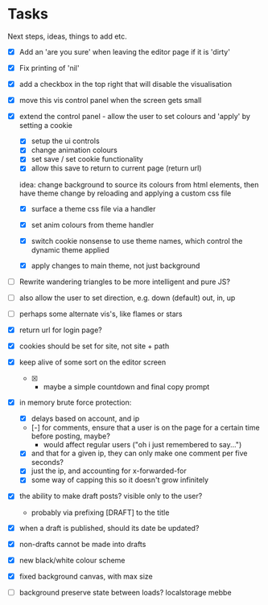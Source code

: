 # Tasks

Next steps, ideas, things to add etc.

- [x] Add an 'are you sure' when leaving the editor page if it is 'dirty'
- [x] Fix printing of 'nil'
- [x] add a checkbox in the top right that will disable the visualisation
- [x] move this vis control panel when the screen gets small
- [x] extend the control panel - allow the user to set colours and 'apply' by setting a cookie

    - [x] setup the ui controls
    - [x] change animation colours
    - [x] set save / set cookie functionality
    - [x] allow this save to return to current page (return url)

    idea: change background to source its colours from html elements, then have theme change by reloading and applying a custom css file

    - [x] surface a theme css file via a handler
    - [x] set anim colours from theme handler
    - [x] switch cookie nonsense to use theme names, which control the dynamic theme applied
    
    - [x] apply changes to main theme, not just background

- [ ] Rewrite wandering triangles to be more intelligent and pure JS?
- [ ] also allow the user to set direction, e.g. down (default) out, in, up
- [ ] perhaps some alternate vis's, like flames or stars

- [x] return url for login page?
- [x] cookies should be set for site, not site + path

- [x] keep alive of some sort on the editor screen
    - [x] - maybe a simple countdown and final copy prompt
- [x] in memory brute force protection:
    - [x] delays based on account, and ip
    - [-] for comments, ensure that a user is on the page for a certain time before posting, maybe?
        - would affect regular users ("oh i just remembered to say...")
    - [x] and that for a given ip, they can only make one comment per five seconds?
    - [x] just the ip, and accounting for x-forwarded-for
    - [x] some way of capping this so it doesn't grow infinitely
- [x] the ability to make draft posts? visible only to the user?
    - probably via prefixing [DRAFT] to the title
- [x] when a draft is published, should its date be updated?
- [x] non-drafts cannot be made into drafts

- [x] new black/white colour scheme
- [x] fixed background canvas, with max size
- [ ] background preserve state between loads? localstorage mebbe